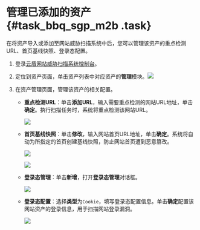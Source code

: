 # 管理已添加的资产 {#task_bbq_sgp_m2b .task}

在将资产导入或添加至网站威胁扫描系统中后，您可以管理该资产的重点检测URL、首页基线快照、登录态配置。

1.  登录[云盾网站威胁扫描系统控制台](https://yundun.console.aliyun.com/?p=avds)。 
2.  定位到资产页面，单击资产列表中对应资产的**管理**模块。![](http://static-aliyun-doc.oss-cn-hangzhou.aliyuncs.com/assets/img/15935/153927838212883_zh-CN.png)

 
3.  在资产管理页面，管理该资产的相关配置。 
    -   **重点检测URL**：单击**添加URL**，输入需要重点检测的网站URL地址，单击**确定**。执行扫描任务时，系统将重点检测该网站URL。

        ![](http://static-aliyun-doc.oss-cn-hangzhou.aliyuncs.com/assets/img/15935/153927838212884_zh-CN.png)

    -   **首页基线快照**：单击**修改**，输入网站首页URL地址，单击**确定**。系统将自动为所指定的首页创建基线快照，防止网站首页遭到恶意篡改。

        ![](http://static-aliyun-doc.oss-cn-hangzhou.aliyuncs.com/assets/img/15935/153927838212886_zh-CN.png)

        ![](http://static-aliyun-doc.oss-cn-hangzhou.aliyuncs.com/assets/img/15935/153927838212885_zh-CN.png)

    -   **登录态管理**：单击**新增**，打开**登录态管理**对话框。

        ![](http://static-aliyun-doc.oss-cn-hangzhou.aliyuncs.com/assets/img/15935/153927838212887_zh-CN.png)

    -   **登录态配置**：选择**类型**为`Cookie`，填写登录态配置信息。单击**确定**配置该网站资产的登录信息，用于扫描网站登录漏洞。

        ![](http://static-aliyun-doc.oss-cn-hangzhou.aliyuncs.com/assets/img/15935/153927838212888_zh-CN.png)


